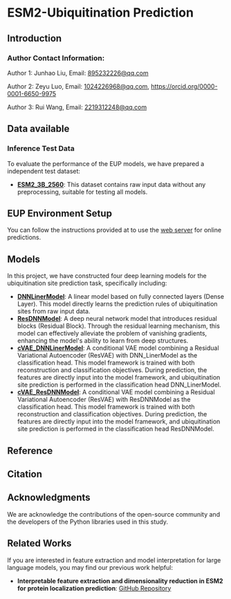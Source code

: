 # ESM2-Ubiquitination Prediction
## Introduction
### Author Contact Information:
Author 1: Junhao Liu, Email: 895232226@qq.com

Author 2: Zeyu Luo, Email: 1024226968@qq.com, https://orcid.org/0000-0001-6650-9975

Author 3: Rui Wang, Email: 2219312248@qq.com
## Data available
### Inference Test Data

To evaluate the performance of the EUP models, we have prepared a independent test dataset:

- **[ESM2_3B_2560](https://github.com/EUP-laboratory/ESM2-Ubiquitination-Prediction/tree/main/Inference_test_data/ESM2_3B_2560)**: This dataset contains raw input data without any preprocessing, suitable for testing all models.

## EUP Environment Setup
You can follow the instructions provided at to use the [web server]([https://eup.aibtit.com) for online predictions.
## Models

In this project, we have constructed four deep learning models for the ubiquitination site prediction task, specifically including:

- **[DNNLinerModel](https://github.com/EUP-laboratory/ESM2-Ubiquitination-Prediction/tree/main/Model/DNNLinerModel)**: A linear model based on fully connected layers (Dense Layer). This model directly learns the prediction rules of ubiquitination sites from raw input data.
- **[ResDNNModel](https://github.com/EUP-laboratory/ESM2-Ubiquitination-Prediction/tree/main/Model/ResDNNModel)**: A deep neural network model that introduces residual blocks (Residual Block). Through the residual learning mechanism, this model can effectively alleviate the problem of vanishing gradients, enhancing the model's ability to learn from deep structures.
- **[cVAE_DNNLinerModel](https://github.com/EUP-laboratory/ESM2-Ubiquitination-Prediction/tree/main/Model/cVAE_DNNLinearModel)**: A conditional VAE model combining a Residual Variational Autoencoder (ResVAE) with DNN_LinerModel as the classification head. This model framework is trained with both reconstruction and classification objectives. During prediction, the features are directly input into the model framework, and ubiquitination site prediction is performed in the classification head DNN_LinerModel.
- **[cVAE_ResDNNModel](https://github.com/EUP-laboratory/ESM2-Ubiquitination-Prediction/tree/main/Model/cVAE_ResDNNModel)**: A conditional VAE model combining a Residual Variational Autoencoder (ResVAE) with ResDNNModel as the classification head. This model framework is trained with both reconstruction and classification objectives. During prediction, the features are directly input into the model framework, and ubiquitination site prediction is performed in the classification head ResDNNModel.

## Reference


## Citation


## Acknowledgments

We are acknowledge the contributions of the open-source community and the developers of the Python libraries used in this study.

## Related Works
If you are interested in feature extraction and model interpretation for large language models, you may find our previous work helpful:
- **Interpretable feature extraction and dimensionality reduction in ESM2 for protein localization prediction**: [GitHub Repository](https://github.com/yujuan-zhang/feature-representation-for-LLMs)
